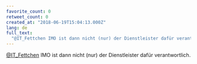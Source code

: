 ```yaml
---
favorite_count: 0
retweet_count: 0
created_at: "2018-06-19T15:04:13.000Z"
lang: de
full_text:
  "@IT_Fettchen IMO ist dann nicht (nur) der Dienstleister dafür verantwortlich."
---
```


[@IT_Fettchen](https://twitter.com/IT_Fettchen) IMO ist dann nicht (nur) der
Dienstleister dafür verantwortlich.
